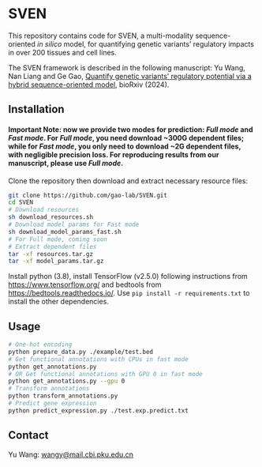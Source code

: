 # SVEN
This repository contains code for SVEN, a multi-modality sequence-oriented <i>in silico</i> model, for quantifying genetic variants’ regulatory impacts in over 200 tissues and cell lines.

The SVEN framework is described in the following manuscript: Yu Wang, Nan Liang and Ge Gao, [Quantify genetic variants’ regulatory potential via a hybrid sequence-oriented model](https://github.com/gao-lab/SVEN), bioRxiv (2024).


## Installation

#### Important Note: now we provide two modes for prediction: <i>Full mode</i> and <i>Fast mode</i>. For <i>Full mode</i>, you need download ~300G dependent files; while for <i>Fast mode</i>, you only need to download ~2G dependent files, with negligible precision loss. For reproducing results from our manuscript, please use <i>Full mode</i>.

Clone the repository then download and extract necessary resource files:
```bash
git clone https://github.com/gao-lab/SVEN.git
cd SVEN
# Download resources
sh download_resources.sh
# Download model params for Fast mode
sh download_model_params_fast.sh
# For Full mode, coming soon
# Extract dependent files
tar -xf resources.tar.gz
tar -xf model_params.tar.gz
```
Install python (3.8), install TensorFlow (v2.5.0) following instructions from https://www.tensorflow.org/ and bedtools from https://bedtools.readthedocs.io/. Use `pip install -r requirements.txt` to install the other dependencies.

## Usage

```bash
# One-hot encoding
python prepare_data.py ./example/test.bed
# Get functional annotations with CPUs in fast mode
python get_annotations.py
# OR Get functional annotations with GPU 0 in fast mode
python get_annotations.py --gpu 0
# Transform annotations
python transform_annotations.py
# Predict gene expression
python predict_expression.py ./test.exp.predict.txt
```

## Contact
Yu Wang: [wangy@mail.cbi.pku.edu.cn](mailto:wangy@mail.cbi.pku.edu.cn)

